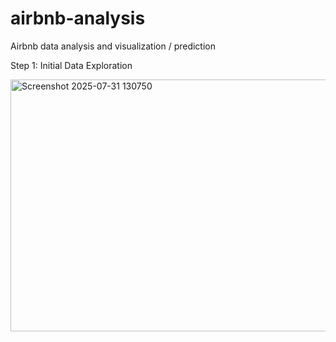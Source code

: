 # airbnb-analysis
Airbnb data analysis and visualization / prediction

Step 1: Initial Data Exploration

<img width="1436" height="403" alt="Screenshot 2025-07-31 130750" src="https://github.com/user-attachments/assets/d505cfce-b760-48d1-8045-56b3045c4366" />
